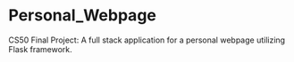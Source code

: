 # Personal_Webpage
CS50 Final Project: A full stack application for a personal webpage utilizing Flask framework.
